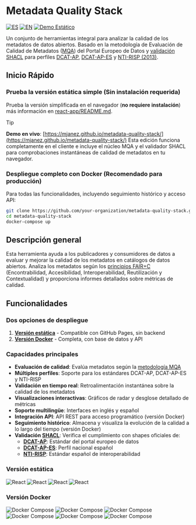 # Metadata Quality Stack
[![ES](https://img.shields.io/badge/lang-ES-yellow.svg)](README.es.md) [![EN](https://img.shields.io/badge/lang-EN-blue.svg)](README.md) [![Demo Estático](https://img.shields.io/badge/demo-GitHub%20Pages-green.svg)](https://mjanez.github.io/metadata-quality-stack/)

Un conjunto de herramientas integral para analizar la calidad de los metadatos de datos abiertos. Basado en la metodología de Evaluación de Calidad de Metadatos ([MQA](https://data.europa.eu/mqa/methodology?locale=es)) del Portal Europeo de Datos y [validación SHACL](https://www.w3.org/TR/shacl/) para perfiles [DCAT-AP](https://semiceu.github.io/DCAT-AP/), [DCAT-AP-ES](https://datosgobes.github.io/DCAT-AP-ES/) y [NTI-RISP (2013)](https://www.boe.es/eli/es/res/2013/02/19/(4)).

## Inicio Rápido

### **Prueba la versión estática simple** (Sin instalación requerida)
Prueba la versión simplificada en el navegador (**no requiere instalación**) más información en [react-app/README.md](react-app/README.md).

> [!TIP]
> **Demo en vivo**: [https://mjanez.github.io/metadata-quality-stack/](https://mjanez.github.io/metadata-quality-stack/)
> Esta edición funciona completamente en el cliente e incluye el núcleo MQA y el validador SHACL para comprobaciones instantáneas de calidad de metadatos en tu navegador.

### **Despliegue completo con Docker** (Recomendado para producción)
Para todas las funcionalidades, incluyendo seguimiento histórico y acceso API:
```bash
git clone https://github.com/your-organization/metadata-quality-stack.git
cd metadata-quality-stack
docker-compose up
```

## Descripción general

Esta herramienta ayuda a los publicadores y consumidores de datos a evaluar y mejorar la calidad de los metadatos en catálogos de datos abiertos. Analiza los metadatos según los [principios FAIR+C](https://www.ccsd.cnrs.fr/en/fair-guidelines/) (Encontrabilidad, Accesibilidad, Interoperabilidad, Reutilización y Contextualidad) y proporciona informes detallados sobre métricas de calidad.

## Funcionalidades

### **Dos opciones de despliegue**
1. **[Versión estática](static/)** - Compatible con GitHub Pages, sin backend
2. **[Versión Docker](#installation)** - Completa, con base de datos y API

### **Capacidades principales**
- **Evaluación de calidad**: Evalúa metadatos según la [metodología MQA](https://data.europa.eu/mqa/methodology?locale=es)
- **Múltiples perfiles**: Soporte para los estándares DCAT-AP, DCAT-AP-ES y NTI-RISP
- **Validación en tiempo real**: Retroalimentación instantánea sobre la calidad de los metadatos
- **Visualizaciones interactivas**: Gráficos de radar y desglose detallado de métricas
- **Soporte multilingüe**: Interfaces en inglés y español
- **Integración API**: API REST para acceso programático (versión Docker)
- **Seguimiento histórico**: Almacena y visualiza la evolución de la calidad a lo largo del tiempo (versión Docker)
- **Validación [SHACL](https://www.w3.org/TR/shacl/)**: Verifica el cumplimiento con shapes oficiales de:
   - **[DCAT-AP](https://github.com/SEMICeu/DCAT-AP)**: Estándar del portal europeo de datos
   - **[DCAT-AP-ES](https://github.com/datosgobes/DCAT-AP-ES)**: Perfil nacional español  
   - **[NTI-RISP](https://github.com/datosgobes/NTI-RISP)**: Estándar español de interoperabilidad

### Versión estática
![React](/docs/img/react_app_1.png)
![React](/docs/img/react_app_2.png)
![React](/docs/img/react_app_3.png)
![React](/docs/img/react_app_4.png)

### Versión Docker
![Docker Compose](/docs/img/app_1.png)
![Docker Compose](/docs/img/app_2.png)
![Docker Compose](/docs/img/app_3.png)
![Docker Compose](/docs/img/app_4.png)
![Docker Compose](/docs/img/app_5.png)
![Docker Compose](/docs/img/openapi.png)
